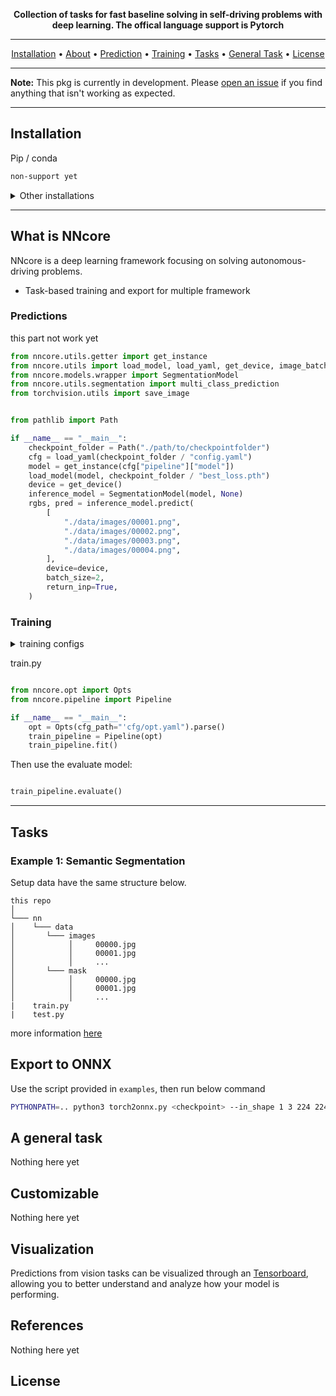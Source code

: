 <div align="center">

**Collection of tasks for fast baseline solving in self-driving problems with deep learning. The offical language support is Pytorch**

---

<p align="center">
  <a href="#installation">Installation</a> •
  <a href="#what-is-nncore">About</a> •
  <a href="#inference">Prediction</a> •
  <a href="#training">Training</a> •
  <a href="#tasks">Tasks</a> •
  <a href="#a-general-task">General Task</a> •
  <a href="#license">License</a>
</p>

</div>

---

**Note:** This pkg is currently in development. Please [open an issue](https://github.com/HCMUS-ROBOTICS/ssdf-nncore/issues/new/choose) if you find anything that isn't working as expected.

---

## Installation

Pip / conda

```bash
non-support yet
```

<details>
  <summary>Other installations</summary>

To install **nncore** and develop locally

```bash
git clone https://github.com/HCMUS-ROBOTICS/ssdf-nncore nncore
cd nncore/nn
pip install -r requirements.txt
```

See [Installation]() for more options.

</details>

---

## What is NNcore

NNcore is a deep learning framework focusing on solving autonomous-driving problems.

- Task-based training and export for multiple framework

### Predictions

this part not work yet

```python
from nncore.utils.getter import get_instance
from nncore.utils import load_model, load_yaml, get_device, image_batch_show
from nncore.models.wrapper import SegmentationModel
from nncore.utils.segmentation import multi_class_prediction
from torchvision.utils import save_image


from pathlib import Path

if __name__ == "__main__":
    checkpoint_folder = Path("./path/to/checkpointfolder")
    cfg = load_yaml(checkpoint_folder / "config.yaml")
    model = get_instance(cfg["pipeline"]["model"])
    load_model(model, checkpoint_folder / "best_loss.pth")
    device = get_device()
    inference_model = SegmentationModel(model, None)
    rgbs, pred = inference_model.predict(
        [
            "./data/images/00001.png",
            "./data/images/00002.png",
            "./data/images/00003.png",
            "./data/images/00004.png",
        ],
        device=device,
        batch_size=2,
        return_inp=True,
    )

```

### Training

<details>
  <summary>training configs</summary>
cfg/opt.yaml

```yaml
opts:
  pretrained: null # untested yet
  id: default

  debug: True # if debug = true, model will not save checkpoint, untested yet
  demo: False # not support yet
  resume: False # not support yet
  test: False # untested yet

  nepochs: # number of epoch

  gpus: 0,1,2,3 # not support yet
  num_workers: # worker num
  fp16: True # untested yet

  val_step: # validate freq
  log_step: # log freq

  num_iters: -1 # unsupport yet
  save_dir: # save directory (sample images, checkpoints, cfg)
  verbose: # if verbose is False, no console logging during training
  seed: # fixed random seed
  cfg_pipeline: # path to pipeline.yaml

```

pipeline.yaml

```yaml
learner:
  name: # learner name
  args:
device:
  name: # not support yet
  args:
model:
  name: # model name
  args:
criterion:
  name: # loss name
  args:
optimizer:
  name: # optimizer name
  args:
metric:
  - name: # metric names
    args:
scheduler:
  name: # scheduler lr name
  args:
data:
  # optional, if train and val is not Null, pipeline will use your dataset directly
  train: # dataset name
    name:
    args:
    loader:
      name: DataLoader
      args:
        batch_size: 16
        shuffle: True
        drop_last: True
  val:
    name: # dataset name
    args:
    loader:
      name: DataLoader
      args:
        batch_size: 16
        shuffle: True
        drop_last: False
  # optional, if trainval is not Null, train and val is Null, pipeline will split your dataset
  trainval:
    test_ratio: 0.2
    dataset:
      name: #dataset name
      constructor: # constructor name if default is not init
      args:
    loader:
      train:
        name: # train data loader
        args:
      val:
        name: # val data loader
        args:
```

</details>

train.py

```python

from nncore.opt import Opts
from nncore.pipeline import Pipeline

if __name__ == "__main__":
    opt = Opts(cfg_path="'cfg/opt.yaml").parse()
    train_pipeline = Pipeline(opt)
    train_pipeline.fit()

```

Then use the evaluate model:

```python

train_pipeline.evaluate()

```

---

## Tasks

### Example 1: Semantic Segmentation

Setup data have the same structure below.

```
this repo
│
└─── nn
│    └─── data
│       └─── images
│            │     00000.jpg
│            │     00001.jpg
│            │     ...
│       └─── mask
│            │     00000.jpg
│            │     00001.jpg
│            │     ...
|    train.py
|    test.py
```

more information [here](examples/segmentation)

## Export to ONNX

Use the script provided in `examples`, then run below command

```bash
PYTHONPATH=.. python3 torch2onnx.py <checkpoint> --in_shape 1 3 224 224 --inputs input --outputs output
```

## A general task

Nothing here yet

## Customizable

Nothing here yet

## Visualization

Predictions from vision tasks can be visualized through an [Tensorboard](https://www.tensorflow.org/tensorboard), allowing you to better understand and analyze how your model is performing.

## References

Nothing here yet

## License
